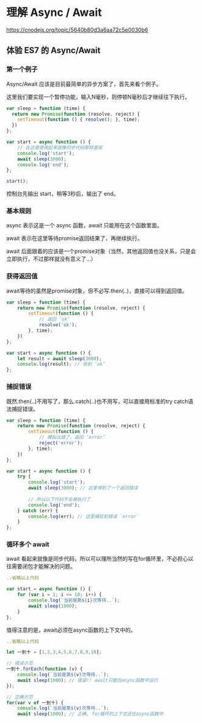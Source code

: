 # 理解 Async / Await

https://cnodejs.org/topic/5640b80d3a6aa72c5e0030b6

## 体验 ES7 的 Async/Await

### 第一个例子

Async/Await 应该是目前最简单的异步方案了，首先来看个例子。

这里我们要实现一个暂停功能，输入N毫秒，则停顿N毫秒后才继续往下执行。

```js
var sleep = function (time) {
  return new Promise(function (resolve, reject) {
    setTimeout(function () { resolve(); }, time);
  })
};

var start = async function () {
    // 在这里使用起来就像同步代码那样直观
    console.log('start');
    await sleep(3000);
    console.log('end');
};

start();
```

控制台先输出 start，稍等3秒后，输出了 end。

### 基本规则

async 表示这是一个 async 函数，await 只能用在这个函数里面。

await 表示在这里等待promise返回结果了，再继续执行。

await 后面跟着的应该是一个promise对象（当然，其他返回值也没关系，只是会立即执行，不过那样就没有意义了…）

### 获得返回值

await等待的虽然是promise对象，但不必写.then(..)，直接可以得到返回值。

```js
var sleep = function (time) {
    return new Promise(function (resolve, reject) {
        setTimeout(function () {
            // 返回 ‘ok’
            resolve('ok');
        }, time);
    })
};

var start = async function () {
    let result = await sleep(3000);
    console.log(result); // 收到 ‘ok’
};
```


### 捕捉错误

既然.then(..)不用写了，那么.catch(..)也不用写，可以直接用标准的try catch语法捕捉错误。

```js
var sleep = function (time) {
    return new Promise(function (resolve, reject) {
        setTimeout(function () {
            // 模拟出错了，返回 ‘error’
            reject('error');
        }, time);
    })
};

var start = async function () {
    try {
        console.log('start');
        await sleep(3000); // 这里得到了一个返回错误
        
        // 所以以下代码不会被执行了
        console.log('end');
    } catch (err) {
        console.log(err); // 这里捕捉到错误 `error`
    }
};
```

### 循环多个 await

await 看起来就像是同步代码，所以可以理所当然的写在for循环里，不必担心以往需要闭包才能解决的问题。

```js
..省略以上代码

var start = async function () {
    for (var i = 1; i <= 10; i++) {
        console.log(`当前是第${i}次等待..`);
        await sleep(1000);
    }
};
```

值得注意的是，await必须在async函数的上下文中的。

```js
..省略以上代码

let 一到十 = [1,2,3,4,5,6,7,8,9,10];

// 错误示范
一到十.forEach(function (v) {
    console.log(`当前是第${v}次等待..`);
    await sleep(1000); // 错误!! await只能在async函数中运行
});

// 正确示范
for(var v of 一到十) {
    console.log(`当前是第${v}次等待..`);
    await sleep(1000); // 正确, for循环的上下文还在async函数中
```
